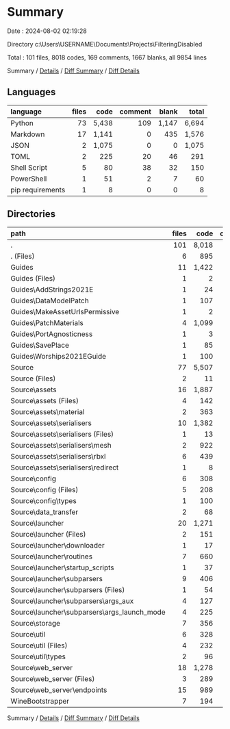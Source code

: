# Summary

Date : 2024-08-02 02:19:28

Directory c:\\Users\\USERNAME\\Documents\\Projects\\FilteringDisabled

Total : 101 files,  8018 codes, 169 comments, 1667 blanks, all 9854 lines

Summary / [Details](details.md) / [Diff Summary](diff.md) / [Diff Details](diff-details.md)

## Languages
| language | files | code | comment | blank | total |
| :--- | ---: | ---: | ---: | ---: | ---: |
| Python | 73 | 5,438 | 109 | 1,147 | 6,694 |
| Markdown | 17 | 1,141 | 0 | 435 | 1,576 |
| JSON | 2 | 1,075 | 0 | 0 | 1,075 |
| TOML | 2 | 225 | 20 | 46 | 291 |
| Shell Script | 5 | 80 | 38 | 32 | 150 |
| PowerShell | 1 | 51 | 2 | 7 | 60 |
| pip requirements | 1 | 8 | 0 | 0 | 8 |

## Directories
| path | files | code | comment | blank | total |
| :--- | ---: | ---: | ---: | ---: | ---: |
| . | 101 | 8,018 | 169 | 1,667 | 9,854 |
| . (Files) | 6 | 895 | 16 | 245 | 1,156 |
| Guides | 11 | 1,422 | 0 | 144 | 1,566 |
| Guides (Files) | 1 | 2 | 0 | 2 | 4 |
| Guides\\AddStrings2021E | 1 | 24 | 0 | 23 | 47 |
| Guides\\DataModelPatch | 1 | 107 | 0 | 46 | 153 |
| Guides\\MakeAssetUrlsPermissive | 1 | 2 | 0 | 2 | 4 |
| Guides\\PatchMaterials | 4 | 1,099 | 0 | 5 | 1,104 |
| Guides\\PortAgnosticness | 1 | 3 | 0 | 1 | 4 |
| Guides\\SavePlace | 1 | 85 | 0 | 37 | 122 |
| Guides\\Worships2021EGuide | 1 | 100 | 0 | 28 | 128 |
| Source | 77 | 5,507 | 109 | 1,213 | 6,829 |
| Source (Files) | 2 | 11 | 0 | 2 | 13 |
| Source\\assets | 16 | 1,887 | 41 | 355 | 2,283 |
| Source\\assets (Files) | 4 | 142 | 2 | 42 | 186 |
| Source\\assets\\material | 2 | 363 | 7 | 19 | 389 |
| Source\\assets\\serialisers | 10 | 1,382 | 32 | 294 | 1,708 |
| Source\\assets\\serialisers (Files) | 1 | 13 | 2 | 6 | 21 |
| Source\\assets\\serialisers\\mesh | 2 | 922 | 14 | 200 | 1,136 |
| Source\\assets\\serialisers\\rbxl | 6 | 439 | 16 | 83 | 538 |
| Source\\assets\\serialisers\\redirect | 1 | 8 | 0 | 5 | 13 |
| Source\\config | 6 | 308 | 3 | 73 | 384 |
| Source\\config (Files) | 5 | 208 | 2 | 48 | 258 |
| Source\\config\\types | 1 | 100 | 1 | 25 | 126 |
| Source\\data_transfer | 2 | 68 | 1 | 21 | 90 |
| Source\\launcher | 20 | 1,271 | 19 | 325 | 1,615 |
| Source\\launcher (Files) | 2 | 151 | 9 | 71 | 231 |
| Source\\launcher\\downloader | 1 | 17 | 0 | 5 | 22 |
| Source\\launcher\\routines | 7 | 660 | 6 | 152 | 818 |
| Source\\launcher\\startup_scripts | 1 | 37 | 0 | 9 | 46 |
| Source\\launcher\\subparsers | 9 | 406 | 4 | 88 | 498 |
| Source\\launcher\\subparsers (Files) | 1 | 54 | 1 | 18 | 73 |
| Source\\launcher\\subparsers\\args_aux | 4 | 127 | 1 | 35 | 163 |
| Source\\launcher\\subparsers\\args_launch_mode | 4 | 225 | 2 | 35 | 262 |
| Source\\storage | 7 | 356 | 0 | 64 | 420 |
| Source\\util | 6 | 328 | 16 | 100 | 444 |
| Source\\util (Files) | 4 | 232 | 13 | 65 | 310 |
| Source\\util\\types | 2 | 96 | 3 | 35 | 134 |
| Source\\web_server | 18 | 1,278 | 29 | 273 | 1,580 |
| Source\\web_server (Files) | 3 | 289 | 7 | 75 | 371 |
| Source\\web_server\\endpoints | 15 | 989 | 22 | 198 | 1,209 |
| WineBootstrapper | 7 | 194 | 44 | 65 | 303 |

Summary / [Details](details.md) / [Diff Summary](diff.md) / [Diff Details](diff-details.md)